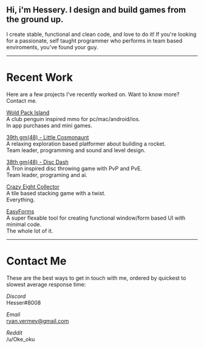 ## Hi, i'm Hessery. I design and build games from the ground up.

I create stable, functional and clean code, and love to do it!
If you're looking for a passionate, self taught programmer who performs in team based enviroments, you've found your guy.

---

# Recent Work
Here are a few projects I've recently worked on. Want to know more? Contact me.

[Wold Pack Island](https://apps.apple.com/app/id1453048068)  
A club penguin inspired mmo for pc/mac/android/ios.  
In app purchases and mini games.

[39th gm(48) - Little Cosmonaunt](https://gm48.net/game/1971/little-cosmonaut)  
A relaxing exploration based platformer about building a rocket.  
Team leader, programming and sound and level design.

[38th gm(48) - Disc Dash](https://gm48.net/game/1855/disc-dash)  
A Tron inspired disc throwing game with PvP and PvE.  
Team leader, programing and ai.

[Crazy Eight Collector](https://oke-oku.itch.io/crazy-eight-collector)  
A tile based stacking game with a twist.  
Everything.

[EasyForms](https://marketplace.yoyogames.com/assets/10060/easyforms)  
A super flexable tool for creating functional window/form based UI with minimal code.  
The whole lot of it.
  
---

# Contact Me

These are the best ways to get in touch with me, ordered by quickest to slowest average response time:

*Discord*  
Hesser#8008

*Email*  
ryan.vermey@gmail.com

*Reddit*  
/u/Oke_oku
